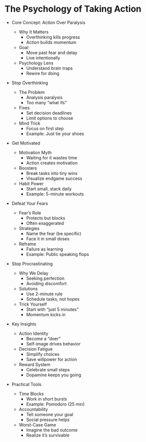 # The Psychology of Taking Action

- Core Concept: Action Over Paralysis

  - Why It Matters
    - Overthinking kills progress
    - Action builds momentum
  - Goal
    - Move past fear and delay
    - Live intentionally
  - Psychology Lens
    - Understand brain traps
    - Rewire for doing
- Stop Overthinking

  - The Problem
    - Analysis paralysis
    - Too many “what ifs”
  - Fixes
    - Set decision deadlines
    - Limit options to choose
  - Mind Trick
    - Focus on first step
    - Example: Just tie your shoes
- Get Motivated

  - Motivation Myth
    - Waiting for it wastes time
    - Action creates motivation
  - Boosters
    - Break tasks into tiny wins
    - Visualize endgame success
  - Habit Power
    - Start small, stack daily
    - Example: 5-minute workouts
- Defeat Your Fears

  - Fear’s Role
    - Protects but blocks
    - Often exaggerated
  - Strategies
    - Name the fear (be specific)
    - Face it in small doses
  - Reframe
    - Failure as learning
    - Example: Public speaking flops
- Stop Procrastinating

  - Why We Delay
    - Seeking perfection
    - Avoiding discomfort
  - Solutions
    - Use 2-minute rule
    - Schedule tasks, not hopes
  - Trick Yourself
    - Start with “just 5 minutes”
    - Momentum kicks in
- Key Insights

  - Action Identity
    - Become a “doer”
    - Self-image drives behavior
  - Decision Fatigue
    - Simplify choices
    - Save willpower for action
  - Reward System
    - Celebrate small steps
    - Dopamine keeps you going
- Practical Tools

  - Time Blocks
    - Work in short bursts
    - Example: Pomodoro (25 min)
  - Accountability
    - Tell someone your goal
    - Social pressure helps
  - Worst-Case Game
    - Imagine the bad outcome
    - Realize it’s survivable
